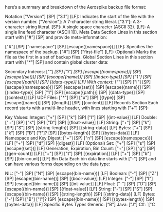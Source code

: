 here’s a summary and breakdown of the Aerospike backup file format:

Notation
["Version"] [SP] ["3.1"] [LF]: Indicates the start of the file with the version number.
["Version"]: A 7-character string literal.
["3.1"]: A 3-character string literal.
[SP]: A single space character (ASCII 32).
[LF]: A single line feed character (ASCII 10).
Meta Data Section
Lines in this section start with ["#"] [SP] and provide meta-information:

["#"] [SP] ["namespace"] [SP] [escape({namespace})] [LF]: Specifies the namespace of the backup.
["#"] [SP] ["first-file"] [LF]: (Optional) Marks the file as the first in a set of backup files.
Global Section
Lines in this section start with ["*"] [SP] and contain global cluster data:

Secondary Indexes:
["*"] [SP] ["i"] [SP] [escape({namespace})] [SP] [escape({set})] [SP] [escape({name})] [SP] [{index-type}] [SP] ["1"] [SP] [escape({path})] [SP] [{data-type}] [LF]
With context: ["*"] [SP] ["i"] [SP] [escape({namespace})] [SP] [escape({set})] [SP] [escape({name})] [SP] [{index-type}] [SP] ["1"] [SP] [escape({path})] [SP] [{data-type}] [SP] [{context}] [LF]
UDF Files:
["*"] [SP] ["u"] [SP] [{type}] [SP] [escape({name})] [SP] [{length}] [SP] [{content}] [LF]
Records Section
Each record starts with a multi-line header, with lines starting with ["+"] [SP]:

Key Values:
Integer: ["+"] [SP] ["k"] [SP] ["I"] [SP] [{int-value}] [LF]
Double: ["+"] [SP] ["k"] [SP] ["D"] [SP] [{float-value}] [LF]
String: ["+"] [SP] ["k"] [SP] ["S"] [SP] [{string-length}] [SP] [{string-data}] [LF]
Bytes: ["+"] [SP] ["k"] [SP] ["B"] ["!"]? [SP] [{bytes-length}] [SP] [{bytes-data}] [LF]
Namespace and Key Digest:
["+"] [SP] ["n"] [SP] [escape({namespace})] [LF]
["+"] [SP] ["d"] [SP] [{digest}] [LF]
(Optional) Set:
["+"] [SP] ["s"] [SP] [escape({set})] [LF]
Generation, Expiration, Bin Count:
["+"] [SP] ["g"] [SP] [{gen-count}] [LF]
["+"] [SP] ["t"] [SP] [{expiration}] [LF]
["+"] [SP] ["b"] [SP] [{bin-count}] [LF]
Bin Data
Each bin data line starts with ["-"] [SP] and can have various forms depending on the data type:

NIL: ["-"] [SP] ["N"] [SP] [escape({bin-name})] [LF]
Boolean: ["-"] [SP] ["Z"] [SP] [escape({bin-name})] [SP] [{bool-value}] [LF]
Integer: ["-"] [SP] ["I"] [SP] [escape({bin-name})] [SP] [{int-value}] [LF]
Float: ["-"] [SP] ["D"] [SP] [escape({bin-name})] [SP] [{float-value}] [LF]
String: ["-"] [SP] ["S"] [SP] [escape({bin-name})] [SP] [{string-length}] [SP] [{string-data}] [LF]
Bytes: ["-"] [SP] ["B"] ["!"]? [SP] [escape({bin-name})] [SP] [{bytes-length}] [SP] [{bytes-data}] [LF]
Specific Bytes Types
Generic: ["B"]
Java: ["J"]
C#: `["C
